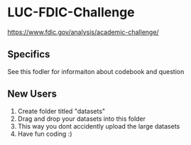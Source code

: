 # LUC-FDIC-Challenge
https://www.fdic.gov/analysis/academic-challenge/


## Specifics
See this fodler for informaiton about codebook and question

## New Users
1. Create folder titled "datasets" 
2. Drag and drop your datasets into this folder
3. This way you dont accidently upload the large datasets
4. Have fun coding :) 
